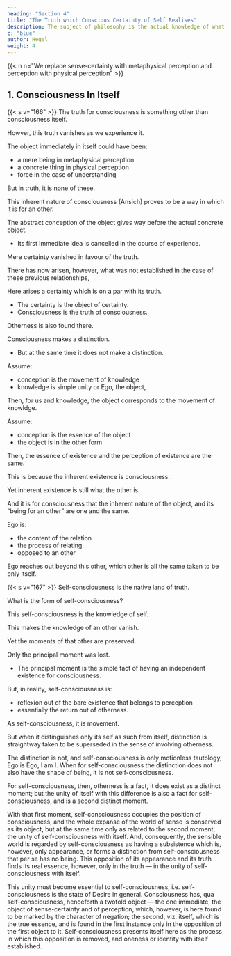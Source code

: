 ```yaml
---
heading: "Section 4"
title: "The Truth which Conscious Certainty of Self Realises"
description: The subject of philosophy is the actual knowledge of what truly is.
c: "blue"
author: Hegel
weight: 4
---
```


{{< n n="We replace sense-certainty with metaphysical perception and perception with physical perception" >}}

<!-- IN the kinds of certainty hitherto considered, -->

## 1. Consciousness In Itself

{{< s v="166" >}} The truth for consciousness is something other than consciousness itself. 

<!-- The conception, however, of  -->

Howver, this truth vanishes as we experience it. 

<!-- sense-certainty, -->
The object immediately in itself could have been:
- a mere being in metaphysical perception 
- a concrete thing in physical perception
- force in the case of understanding

But in truth, it is none of these. 

 <!-- turns out ,  not to be this really.  -->

This inherent nature of consciousness  (Ansich) proves to be a way in which it is for an other.

The abstract conception of the object gives way before the actual concrete object.
- Its first immediate idea is cancelled in the course of experience. 

Mere certainty vanished in favour of the truth. 

There has now arisen, however, what was not established in the case of these previous relationships, 

Here arises a certainty which is on a par with its truth.
- The certainty is the object of certainty. 
- Consciousness is the truth of consciousness.

 <!-- to itself its own object, and  -->

Otherness is also found there.

Consciousness makes a distinction.
- But at the same time it does not make a distinction.

 <!-- what is distinguished is of such a kind that consciousness, at the same time, holds there is no distinction made.  -->

Assume:
- conception is the movement of knowledge
- knowledge is simple unity or Ego, the object, 

Then, for us and knowledge, the object corresponds to the movement of knowldge.

 <!-- conception  -->

<!-- not only for us [tracing the process], but likewise for knowledge itself,  -->

<!-- or, if we put it  and -->

Assume:
- conception is the essence of the object
- the object is in the other form

Then, the essence of existence and the perception of existence are the same.  
<!--  to what the object is qua object or for an other, it is clear that 

being “in-itself” and being “for an other” are here the same. --> 

This is because the inherent existence is consciousness.

Yet inherent existence is still what the other is.

 <!-- just as much that for which an other (viz. what is “in-itself”) is.  -->

And it is for consciousness that the inherent nature of the object, and its “being for an other” are one and the same. 

Ego is:
- the content of the relation
- the process of relating.
- opposed to an other

Ego reaches out beyond this other, which other is all the same taken to be only itself.


{{< s v="167" >}} Self-consciousness is the native land of truth.

 <!-- into that kingdom where it is at home. We have to see how the  -->

What is the form of self-consciousness?

 <!-- in the first instance appears.  -->

This self-consciousness is the knowledge of self.

This makes the knowledge of an other vanish. 

Yet the moments of that other are preserved.

 <!-- and the loss consists in this, that those moments are here present as they are implicitly, as they are in themselves.  -->

<!-- The being which “meaning” dealt with, particularity and the universality of perception opposed to it, as also the empty, inner region of understanding – these are no longer present as substantial elements (Wesen), but as moments of self-consciousness, i.e. as abstractions or differences, which are, at the same time, of no account for consciousness itself, or are not differences at all, and are purely vanishing entities (Wesen). -->


Only the principal moment was lost. 
- The principal moment is the simple fact of having an independent existence for consciousness. 

But, in reality, self-consciousness is:
- reflexion out of the bare existence that belongs to perception
- essentially the return out of otherness. 

<!-- the world of sense and -->

As self-consciousness, it is movement.

But when it distinguishes only its self as such from itself, distinction is straightway taken to be superseded in the sense of involving otherness. 

The distinction is not, and self-consciousness is only motionless tautology, Ego is Ego, I am I. When for self-consciousness the distinction does not also have the shape of being, it is not self-consciousness.

For self-consciousness, then, otherness is a fact, it does exist as a distinct moment; but the unity of itself with this difference is also a fact for self-consciousness, and is a second distinct moment. 

With that first moment, self-consciousness occupies the position of consciousness, and the whole expanse of the world of sense is conserved as its object, but at the same time only as related to the second moment, the unity of self-consciousness with itself. And, consequently, the sensible world is regarded by self-consciousness as having a subsistence which is, however, only appearance, or forms a distinction from self-consciousness that per se has no being. This opposition of its appearance and its truth finds its real essence, however, only in the truth — in the unity of self-consciousness with itself. 

This unity must become essential to self-consciousness, i.e. self-consciousness is the state of Desire in general. Consciousness has, qua self-consciousness, henceforth a twofold object — the one immediate, the object of sense-certainty and of perception, which, however, is here found to be marked by the character of negation; the second, viz. itself, which is the true essence, and is found in the first instance only in the opposition of the first object to it. Self-consciousness presents itself here as the process in which this opposition is removed, and oneness or identity with itself established.


